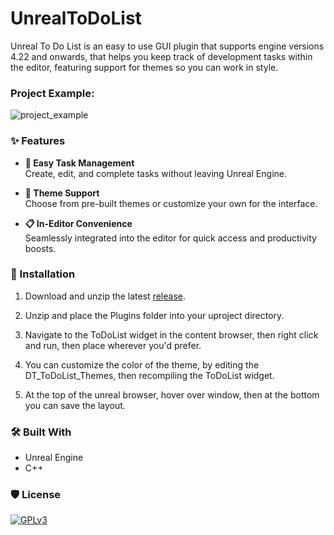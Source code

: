 # UnrealToDoList

Unreal To Do List is an easy to use GUI plugin that supports engine versions 4.22 and onwards, that helps you keep track of development tasks within the editor, featuring support for themes so you can work in style.

### Project Example:

![project_example](https://github.com/user-attachments/assets/a2b38083-235f-43cd-a89d-e5acbab218fb)

### ✨ Features

- **📝 Easy Task Management**  
  Create, edit, and complete tasks without leaving Unreal Engine.

- **🎨 Theme Support**  
  Choose from pre-built themes or customize your own for the interface.

- **📋 In-Editor Convenience**  
  Seamlessly integrated into the editor for quick access and productivity boosts.

### 🚀 Installation

1. Download and unzip the latest [release](https://github.com/Mythical-Github/UnrealToDoList/releases/latest).

2. Unzip and place the Plugins folder into your uproject directory.

3. Navigate to the ToDoList widget in the content browser, then right click and run, then place wherever you'd prefer.

4. You can customize the color of the theme, by editing the DT_ToDoList_Themes, then recompiling the ToDoList widget.

5. At the top of the unreal browser, hover over window, then at the bottom you can save the layout.

### 🛠️ Built With

- Unreal Engine
- C++

### 🛡️ License

[![GPLv3](https://www.gnu.org/graphics/gplv3-with-text-136x68.png)](LICENSE)

